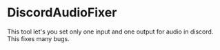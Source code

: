 # DiscordAudioFixer
This tool let's you set only one input and one output
for audio in discord. This fixes many bugs.